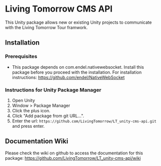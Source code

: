 # Living Tomorrow CMS API

This Unity package allows new or existing Unity projects to communicate with the Living Tomorrow Tour framwork.

## Installation

### Prerequisites
- This package depends on com.endel.nativewebsocket. Install this package before you proceed with the installation. For installation instructions: https://github.com/endel/NativeWebSocket

### Instructions for Unity Package Manager

1. Open Unity
2. Window > Package Manager
3. Click the plus icon.
4. Click "Add package from git URL...".
5. Enter the url: `https://github.com/LivingTomorrow/LT_unity-cms-api.git` and press enter.

## Documentation Wiki
Please check the wiki on github to access the documentation for this package: https://github.com/LivingTomorrow/LT_unity-cms-api/wiki
